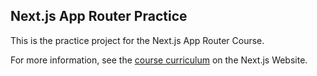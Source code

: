 ## Next.js App Router Practice
This is the practice project for the Next.js App Router Course.

For more information, see the [course curriculum](https://nextjs.org/learn) on the Next.js Website.
